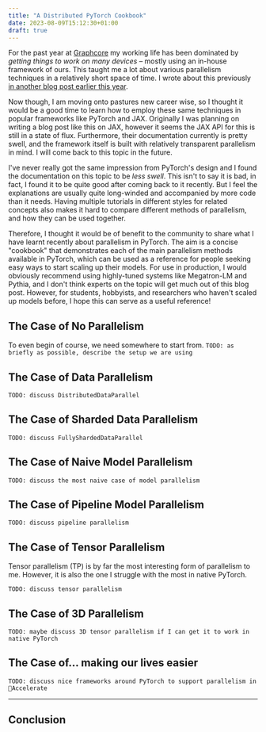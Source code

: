 ```yaml
---
title: "A Distributed PyTorch Cookbook"
date: 2023-08-09T15:12:30+01:00
draft: true
---
```


For the past year at [Graphcore](https://graphcore.ai) my working life has been dominated by _getting things to work on many devices_ – mostly using an in-house framework of ours. This taught me a lot about various parallelism techniques in a relatively short space of time. I wrote about this previously [in another blog post earlier this year]().

Now though, I am moving onto pastures new career wise, so I thought it would be a good time to learn how to employ these same techniques in popular frameworks like PyTorch and JAX. Originally I was planning on writing a blog post like this on JAX, however it seems the JAX API for this is still in a state of flux. Furthermore, their documentation currently is pretty swell, and the framework itself is built with relatively transparent parallelism in mind. I will come back to this topic in the future.

I've never really got the same impression from PyTorch's design and I found the documentation on this topic to be _less swell_. This isn't to say it is bad, in fact, I found it to be quite good after coming back to it recently. But I feel the explanations are usually quite long-winded and accompanied by more code than it needs. Having multiple tutorials in different styles for related concepts also makes it hard to compare different methods of parallelism, and how they can be used together.

Therefore, I thought it would be of benefit to the community to share what I have learnt recently about parallelism in PyTorch. The aim is a concise "cookbook" that demonstrates each of the main parallelism methods available in PyTorch, which can be used as a reference for people seeking easy ways to start scaling up their models. For use in production, I would obviously recommend using highly-tuned systems like Megatron-LM and Pythia, and I don't think experts on the topic will get much out of this blog post. However, for students, hobbyists, and researchers who haven't scaled up models before, I hope this can serve as a useful reference!

## The Case of No Parallelism
To even begin of course, we need somewhere to start from.
`TODO: as briefly as possible, describe the setup we are using`

## The Case of Data Parallelism
`TODO: discuss DistributedDataParallel`

## The Case of Sharded Data Parallelism
`TODO: discuss FullyShardedDataParallel`

## The Case of Naive Model Parallelism
`TODO: discuss the most naive case of model parallelism`

## The Case of Pipeline Model Parallelism
`TODO: discuss pipeline parallelism`

## The Case of Tensor Parallelism
Tensor parallelism (TP) is by far the most interesting form of parallelism to me. However, it is also the one I struggle with the most in native PyTorch.

`TODO: discuss tensor parallelism`

## The Case of 3D Parallelism
`TODO: maybe discuss 3D tensor parallelism if I can get it to work in native PyTorch`

## The Case of... making our lives easier
`TODO: discuss nice frameworks around PyTorch to support parallelism in 🤗Accelerate`

---

## Conclusion
